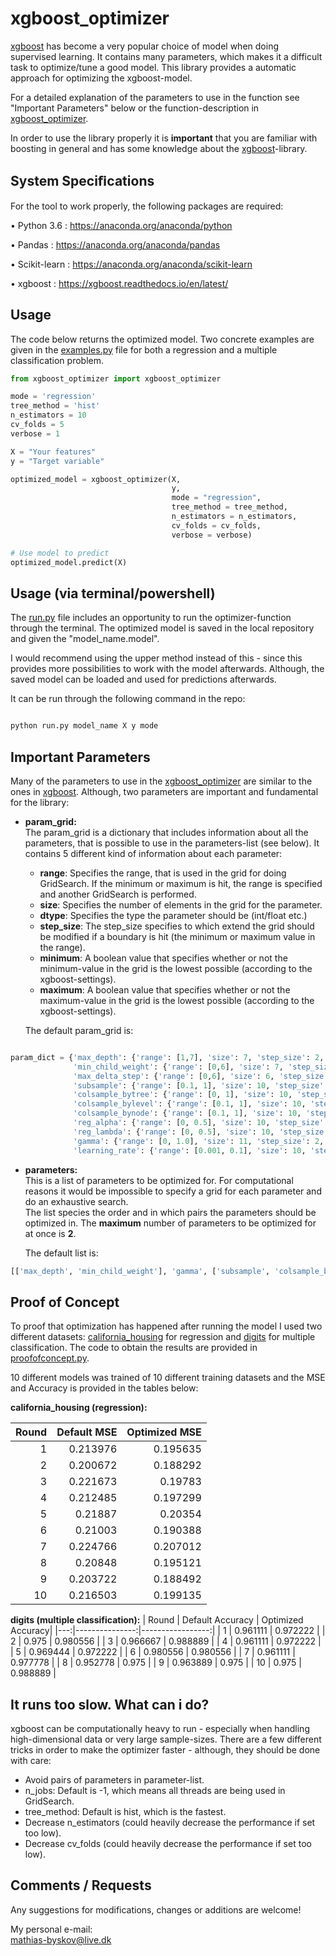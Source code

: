  # xgboost_optimizer

[xgboost](https://xgboost.readthedocs.io/en/latest/) has become a very popular choice of model when doing supervised learning. It contains many parameters, which makes it a difficult task to optimize/tune a good model. This library provides a automatic approach for optimizing the xgboost-model.

For a detailed explanation of the parameters to use in the function see "Important Parameters" below or the function-description in [xgboost_optimizer](https://github.com/mathiasbyskov/xgboost_optimizer/blob/master/xgboost_optimizer.py).

In order to use the library properly it is **important** that you are familiar with boosting in general and has some knowledge about the [xgboost](https://xgboost.readthedocs.io/en/latest/)-library.

## System Speciﬁcations 
For the tool to work properly, the following packages are required:

• Python 3.6 : https://anaconda.org/anaconda/python

• Pandas : https://anaconda.org/anaconda/pandas

• Scikit-learn : https://anaconda.org/anaconda/scikit-learn

• xgboost : https://xgboost.readthedocs.io/en/latest/

## Usage

The code below returns the optimized model. Two concrete examples are given in the [examples.py](https://github.com/mathiasbyskov/xgboost_optimizer/blob/master/example.py) file for both a regression and a multiple classification problem.

```python
from xgboost_optimizer import xgboost_optimizer

mode = 'regression'
tree_method = 'hist'
n_estimators = 10
cv_folds = 5
verbose = 1

X = "Your features"
y = "Target variable"

optimized_model = xgboost_optimizer(X, 
                                    y, 
                                    mode = "regression", 
                                    tree_method = tree_method,
                                    n_estimators = n_estimators, 
                                    cv_folds = cv_folds, 
                                    verbose = verbose)

# Use model to predict
optimized_model.predict(X)

```

## Usage (via terminal/powershell)

The [run.py](https://github.com/mathiasbyskov/xgboost_optimizer/blob/master/run.py) file includes an opportunity to run the optimizer-function through the terminal. The optimized model is saved in the local repository and given the "model_name.model". 

I would recommend using the upper method instead of this - since this provides more possibilities to work with the model afterwards. Although, the saved model can be loaded and used for predictions afterwards.

It can be run through the following command in the repo:

```bash

python run.py model_name X y mode

```

## Important Parameters
Many of the parameters to use in the [xgboost_optimizer](https://github.com/mathiasbyskov/xgboost_optimizer/blob/master/xgboost_optimizer.py) are similar to the ones in [xgboost](https://xgboost.readthedocs.io/en/latest/). Although, two parameters are important and fundamental for the library:

- **param_grid:**     
The param_grid is a dictionary that includes information about all the parameters, that is possible to use in the parameters-list (see below). It contains 5 different kind of information about each parameter:
    - **range**: Specifies the range, that is used in the grid for doing GridSearch. If the minimum or maximum is hit, the range is specified and another GridSearch is performed.
    - **size**: Specifies the number of elements in the grid for the parameter.
    - **dtype**: Specifies the type the parameter should be (int/float etc.)
    - **step_size**: The step_size specifies to which extend the grid should be modified if a boundary is hit (the minimum or maximum value in the range).
    - **minimum**: A boolean value that specifies whether or not the minimum-value in the grid is the lowest possible (according to the xgboost-settings).
    - **maximum**: A boolean value that specifies whether or not the maximum-value in the grid is the lowest possible (according to the xgboost-settings).

    The default param_grid is:
```python

param_dict = {'max_depth': {'range': [1,7], 'size': 7, 'step_size': 2, 'dtype': int, 'minimum': True, 'maximum': False},
              'min_child_weight': {'range': [0,6], 'size': 7, 'step_size': 2, 'dtype': int, 'minimum': True, 'maximum': False},
              'max_delta_step': {'range': [0,6], 'size': 6, 'step_size': 2, 'dtype': int, 'minimum': True, 'maximum': False},
              'subsample': {'range': [0.1, 1], 'size': 10, 'step_size': None, 'dtype': float, 'minimum': True, 'maximum': True},
              'colsample_bytree': {'range': [0, 1], 'size': 10, 'step_size': None, 'dtype': float, 'minimum': True, 'maximum': True},
              'colsample_bylevel': {'range': [0.1, 1], 'size': 10, 'step_size': None, 'dtype': float, 'minimum': True, 'maximum': True},
              'colsample_bynode': {'range': [0.1, 1], 'size': 10, 'step_size': None, 'dtype': float, 'minimum': True, 'maximum': True},
              'reg_alpha': {'range': [0, 0.5], 'size': 10, 'step_size': 5, 'dtype': float, 'minimum': True, 'maximum': False},
              'reg_lambda': {'range': [0, 0.5], 'size': 10, 'step_size': 5, 'dtype': float, 'minimum': True, 'maximum': False},
              'gamma': {'range': [0, 1.0], 'size': 11, 'step_size': 2, 'dtype': float, 'minimum': True, 'maximum': False},
              'learning_rate': {'range': [0.001, 0.1], 'size': 10, 'step_size': 2, 'dtype': float, 'minimum': False, 'maximum': False}}

```
 
- **parameters:**    
This is a list of parameters to be optimized for. For computational reasons it would be impossible to specify a grid for each parameter and do an exhaustive search.   
The list species the order and in which pairs the parameters should be optimized in. The **maximum** number of parameters to be optimized for at once is **2**.

  The default list is: 

```python
[['max_depth', 'min_child_weight'], 'gamma', ['subsample', 'colsample_bytree'], 'reg_alpha', 'learning_rate']
```



## Proof of Concept
To proof that optimization has happened after running the model I used two different datasets: [california_housing](https://scikit-learn.org/stable/modules/generated/sklearn.datasets.fetch_california_housing.html#sklearn.datasets.fetch_california_housing) for regression and [digits](https://scikit-learn.org/stable/modules/generated/sklearn.datasets.load_digits.html#sklearn.datasets.load_digits) for multiple classification. The code to obtain the results are provided in [proofofconcept.py](https://github.com/mathiasbyskov/xgboost_optimizer/blob/master/proofofconcept.py).

10 different models was trained of 10 different training datasets and the MSE and Accuracy is provided in the tables below:

**california_housing (regression):**

|   Round |   Default MSE |   Optimized MSE |
|---:|---------------:|-----------------:|
|  1 |       0.213976 |         0.195635 |
|  2 |       0.200672 |         0.188292 |
|  3 |       0.221673 |         0.19783  |
|  4 |       0.212485 |         0.197299 |
|  5 |       0.21887  |         0.20354  |
|  6 |       0.21003  |         0.190388 |
|  7 |       0.224766 |         0.207012 |
|  8 |       0.20848  |         0.195121 |
|  9 |       0.203722 |         0.188492 |
|  10 |       0.216503 |         0.199135 |

**digits (multiple classification):**
|   Round |   Default Accuracy |   Optimized Accuracy|
|---:|---------------:|-----------------:|
|  1 |       0.961111 |         0.972222 |
|  2 |       0.975    |         0.980556 |
|  3 |       0.966667 |         0.988889 |
|  4 |       0.961111 |         0.972222 |
|  5 |       0.969444 |         0.972222 |
|  6 |       0.980556 |         0.980556 |
|  7 |       0.961111 |         0.977778 |
|  8 |       0.952778 |         0.975    |
|  9 |       0.963889 |         0.975    |
|  10 |       0.975    |         0.988889 |

## It runs too slow. What can i do?
xgboost can be computationally heavy to run - especially when handling high-dimensional data or very large sample-sizes. There are a few different tricks in order to make the optimizer faster - although, they should be done with care:

- Avoid pairs of parameters in parameter-list.
- n_jobs: Default is -1, which means all threads are being used in GridSearch.
- tree_method: Default is hist, which is the fastest. 
- Decrease n_estimators (could heavily decrease the performance if set too low).
- Decrease cv_folds (could heavily decrease the performance if set too low).


## Comments / Requests
Any suggestions for modifications, changes or additions are welcome! 

My personal e-mail:    
[mathias-byskov@live.dk](mailto:mathias-byskov@live.dk)